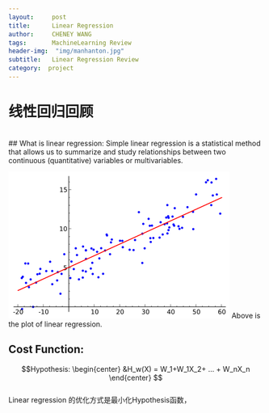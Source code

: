 ```yaml
---
layout:     post
title:      Linear Regression
author:     CHENEY WANG
tags: 		MachineLearning Review
header-img:  "img/manhanton.jpg"
subtitle:  	Linear Regression Review
category:  project
---
```

<!-- Start Writing Below in Markdown -->

# **线性回归回顾**
<br >
## What is linear regression:
Simple linear regression is a statistical method that allows us to summarize and study relationships between two continuous (quantitative) variables  or multivariables.

![linear regression picture](/img/Linear_regression.png)
Above is the plot of linear regression.
## Cost Function:
$$Hypothesis:
\begin{center}
&H_w(X) = W_1+W_1X_2+ ... + W_nX_n
\end{center}
$$
<br > Linear regression 的优化方式是最小化Hypothesis函数，














